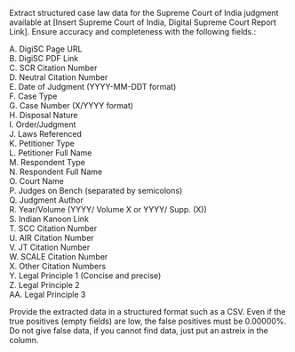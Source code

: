 Extract structured case law data for the Supreme Court of India judgment available at [Insert Supreme Court of India, Digital Supreme Court Report Link]. Ensure accuracy and completeness with the following fields.:

A. DigiSC Page URL  
B. DigiSC PDF Link  
C. SCR Citation Number  
D. Neutral Citation Number  
E. Date of Judgment (YYYY-MM-DDT format)  
F. Case Type  
G. Case Number (X/YYYY format)  
H. Disposal Nature  
I. Order/Judgment  
J. Laws Referenced  
K. Petitioner Type  
L. Petitioner Full Name  
M. Respondent Type  
N. Respondent Full Name  
O. Court Name  
P. Judges on Bench (separated by semicolons)  
Q. Judgment Author  
R. Year/Volume (YYYY/ Volume X or YYYY/ Supp. (X))  
S. Indian Kanoon Link  
T. SCC Citation Number  
U. AIR Citation Number  
V. JT Citation Number  
W. SCALE Citation Number  
X. Other Citation Numbers  
Y. Legal Principle 1 (Concise and precise)  
Z. Legal Principle 2  
AA. Legal Principle 3  


Provide the extracted data in a structured format such as a CSV. Even if the true positives (empty fields) are low, the false positives must be 0.00000%. Do not give false data, if you cannot find data, just put an astreix in the column.
